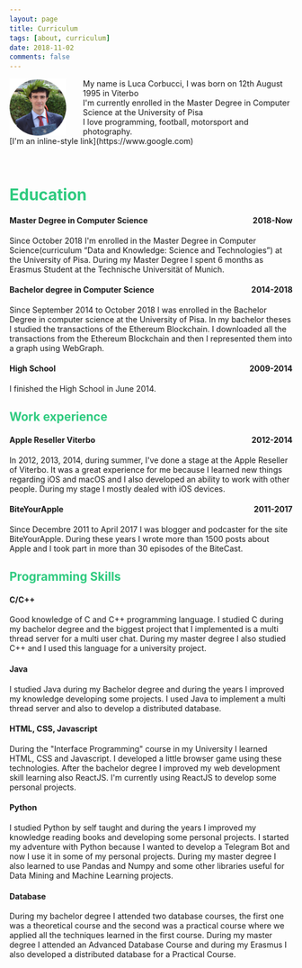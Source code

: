 ```yaml
---
layout: page
title: Curriculum
tags: [about, curriculum]
date: 2018-11-02
comments: false
---
```


<img src="logo.png" style="float: left; width: 20%; height: 20%; padding-right: 30px;" />

<p>My name is Luca Corbucci, I was born on 12th August 1995 in Viterbo<br>
    I'm currently enrolled in the Master Degree in Computer Science at the University of Pisa<br>
    I love programming, football, motorsport and photography.<br>
    [I'm an inline-style link](https://www.google.com)</p>

<br>

# <font color="#2eca7f">Education</font>

#### Master Degree in Computer Science <span style="float:right; text-align:center">2018-Now</span>

Since October 2018 I'm enrolled in the Master Degree in Computer Science(curriculum “Data and Knowledge: Science and Technologies”) at the University of Pisa.
During my Master Degree I spent 6 months as Erasmus Student at the Technische Universität of Munich.

#### Bachelor degree in Computer Science <span style="float:right; text-align:center">2014-2018</span>

Since September 2014 to October 2018 I was enrolled in the Bachelor Degree in computer science at the University of Pisa.
In my bachelor theses I studied the transactions of the Ethereum Blockchain. I downloaded all the transactions from the
Ethereum Blockchain and then I represented them into a graph using WebGraph.

#### High School <span style="float:right; text-align:center">2009-2014</span>

I finished the High School in June 2014.

## <font color="#2eca7f">Work experience</font>

#### Apple Reseller Viterbo <span style="float:right; text-align:center">2012-2014</span>

In 2012, 2013, 2014, during summer, I've done a stage at the Apple Reseller of Viterbo.
It was a great experience for me because I learned new things regarding iOS and macOS and I also
developed an ability to work with other people.
During my stage I mostly dealed with iOS devices.

#### BiteYourApple <span style="float:right; text-align:center">2011-2017</span>

Since Decembre 2011 to April 2017 I was blogger and podcaster for the site BiteYourApple.
During these years I wrote more than 1500 posts about Apple and I took part in more than 30 episodes of the BiteCast.

## <font color="#2eca7f">Programming Skills</font>

#### C/C++

Good knowledge of C and C++ programming language. I studied C during my bachelor degree and the biggest project that I implemented
is a multi thread server for a multi user chat.
During my master degree I also studied C++ and I used this language for a university project.

#### Java

I studied Java during my Bachelor degree and during the years I improved my knowledge developing some projects.
I used Java to implement a multi thread server and also to develop a distributed database.

#### HTML, CSS, Javascript

During the "Interface Programming" course in my University I learned HTML, CSS and Javascript.
I developed a little browser game using these technologies. After the bachelor degree I improved my
web development skill learning also ReactJS. I'm currently using ReactJS to develop some personal projects.

#### Python

I studied Python by self taught and during the years I improved my knowledge reading books and developing
some personal projects.
I started my adventure with Python because I wanted to develop a Telegram Bot and now I use it in some of
my personal projects.
During my master degree I also learned to use Pandas and Numpy and some other libraries useful for Data Mining
and Machine Learning projects.

#### Database

During my bachelor degree I attended two database courses, the first one was a theoretical course and the
second was a practical course where we applied all the techniques learned in the first course.
During my master degree I attended an Advanced Database Course and during my Erasmus I also developed a distributed database for a Practical Course.
